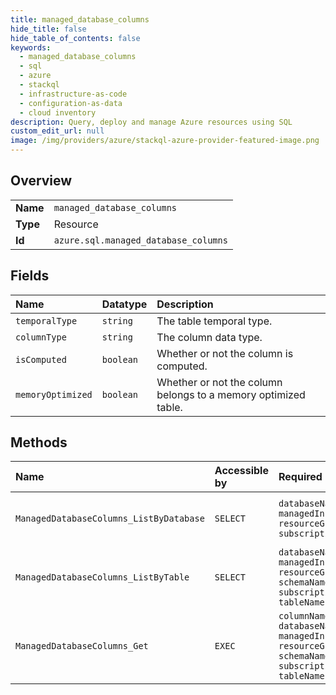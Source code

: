 ```yaml
---
title: managed_database_columns
hide_title: false
hide_table_of_contents: false
keywords:
  - managed_database_columns
  - sql
  - azure    
  - stackql
  - infrastructure-as-code
  - configuration-as-data
  - cloud inventory
description: Query, deploy and manage Azure resources using SQL
custom_edit_url: null
image: /img/providers/azure/stackql-azure-provider-featured-image.png
---
```

  
    

## Overview
<table><tbody>
<tr><td><b>Name</b></td><td><code>managed_database_columns</code></td></tr>
<tr><td><b>Type</b></td><td>Resource</td></tr>
<tr><td><b>Id</b></td><td><code>azure.sql.managed_database_columns</code></td></tr>
</tbody></table>

## Fields
| Name | Datatype | Description |
|:-----|:---------|:------------|
| `temporalType` | `string` | The table temporal type. |
| `columnType` | `string` | The column data type. |
| `isComputed` | `boolean` | Whether or not the column is computed. |
| `memoryOptimized` | `boolean` | Whether or not the column belongs to a memory optimized table. |
## Methods
| Name | Accessible by | Required Params | Description |
|:-----|:--------------|:----------------|:------------|
| `ManagedDatabaseColumns_ListByDatabase` | `SELECT` | `databaseName, managedInstanceName, resourceGroupName, subscriptionId` | List managed database columns |
| `ManagedDatabaseColumns_ListByTable` | `SELECT` | `databaseName, managedInstanceName, resourceGroupName, schemaName, subscriptionId, tableName` | List managed database columns |
| `ManagedDatabaseColumns_Get` | `EXEC` | `columnName, databaseName, managedInstanceName, resourceGroupName, schemaName, subscriptionId, tableName` | Get managed database column |
